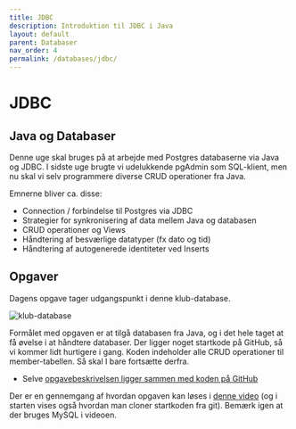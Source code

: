```yaml
---
title: JDBC
description: Introduktion til JDBC i Java
layout: default
parent: Databaser
nav_order: 4
permalink: /databases/jdbc/
---
```


# JDBC

## Java og Databaser

Denne uge skal bruges på at arbejde med Postgres databaserne via Java og JDBC. I sidste uge brugte vi udelukkende pgAdmin som SQL-klient, men nu skal vi selv programmere diverse CRUD operationer fra Java.

Emnerne bliver ca. disse:

- Connection / forbindelse til Postgres via JDBC
- Strategier for synkronisering af data mellem Java og databasen
- CRUD operationer og Views
- Håndtering af besværlige datatyper (fx dato og tid)
- Håndtering af autogenerede identiteter ved Inserts

## Opgaver

Dagens opgave tager udgangspunkt i denne klub-database.

![klub-database](https://i.imgur.com/1r6vWNU.png)

Formålet med opgaven er at tilgå databasen fra Java, og i det hele taget at få øvelse i at håndtere databaser. Der ligger noget startkode på GitHub, så vi kommer lidt hurtigere i gang. Koden indeholder alle CRUD operationer til member-tabellen. Så skal I bare fortsætte derfra.

- Selve [opgavebeskrivelsen ligger sammen med koden på GitHub](https://github.com/dat2Cph/dat2-sportsclub)

Der er en gennemgang af hvordan opgaven kan løses i [denne video](https://cphbusiness.cloud.panopto.eu/Panopto/Pages/Viewer.aspx?id=1d2e2b6c-6a04-4be4-b645-ae54014e2f79) (og i starten vises også hvordan man cloner startkoden fra git). Bemærk igen at der bruges MySQL i videoen.
